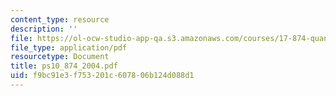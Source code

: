 ```yaml
---
content_type: resource
description: ''
file: https://ol-ocw-studio-app-qa.s3.amazonaws.com/courses/17-874-quantitative-research-methods-multivariate-spring-2004/f9bc91e3f753201c607806b124d088d1_ps10_874_2004.pdf
file_type: application/pdf
resourcetype: Document
title: ps10_874_2004.pdf
uid: f9bc91e3-f753-201c-6078-06b124d088d1
---
```

